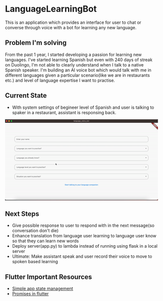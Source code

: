 # LanguageLearningBot
This is an application which provides an interface for user to chat or converse through voice with a bot for learning any new language.

## Problem I'm solving 
From the past 1 year, I started developing a passion for learning new languages. I've started learning Spanish but even with 240 days of streak on Duolingo, I'm not able to clearly understand when I talk to a native Spanish speaker. I'm building an AI voice bot which would talk with me in different languages given a particular scenario(like we are in restaurants etc.) and level of language expertise I want to practise.

## Current State

* With system settings of begineer level of Spanish and user is talking to spaker in a restaurant, assistant is responsing back. 

![img](./demo/05-01-2024.gif)

## Next Steps
* Give possible response to user to respond with in the next message(so conversation don't die)
* Enhance translation from language user learning to language user know so that they can learn new words
* Deploy server(app.py) to lambda instead of running using flask in a local server
* Ultimate: Make assistant speak and user record their voice to move to spoken based learning

## Flutter Important Resources

* [Simple app state management](https://docs.flutter.dev/data-and-backend/state-mgmt/simple)
* [Promises in flutter](https://docs.flutter.dev/cookbook/networking/send-data)